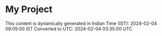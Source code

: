 # My Project

This content is dynamically generated in Indian Time (IST): 2024-02-04 09:05:00 IST
Converted to UTC: 2024-02-04 03:35:00 UTC
